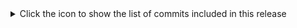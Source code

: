 <details>
<summary>Click the icon to show the list of commits included in this release</summary>
<pre>
a1ed5d1 Update release-notes-2.md
a1ed5d1 Update release-notes-2.md
5f09882 Create release-notes-2.md
a1ed5d1 Update release-notes-2.md
5f09882 Create release-notes-2.md
4c74f11 Update release-notes.md
a1ed5d1 Update release-notes-2.md
5f09882 Create release-notes-2.md
4c74f11 Update release-notes.md
47b8d18 Update release-notes.md
a1ed5d1 Update release-notes-2.md
5f09882 Create release-notes-2.md
4c74f11 Update release-notes.md
47b8d18 Update release-notes.md
c41e9cf Create release-notes.md
a1ed5d1 Update release-notes-2.md
5f09882 Create release-notes-2.md
4c74f11 Update release-notes.md
47b8d18 Update release-notes.md
c41e9cf Create release-notes.md
d73ae78 Update README.md
a1ed5d1 Update release-notes-2.md
5f09882 Create release-notes-2.md
4c74f11 Update release-notes.md
47b8d18 Update release-notes.md
c41e9cf Create release-notes.md
d73ae78 Update README.md
7fea423 Update README.md
a1ed5d1 Update release-notes-2.md
5f09882 Create release-notes-2.md
4c74f11 Update release-notes.md
47b8d18 Update release-notes.md
c41e9cf Create release-notes.md
d73ae78 Update README.md
7fea423 Update README.md
f66ac1e Update README.md
a1ed5d1 Update release-notes-2.md
5f09882 Create release-notes-2.md
4c74f11 Update release-notes.md
47b8d18 Update release-notes.md
c41e9cf Create release-notes.md
d73ae78 Update README.md
7fea423 Update README.md
f66ac1e Update README.md
4aec1f4 Update README.md
a1ed5d1 Update release-notes-2.md
5f09882 Create release-notes-2.md
4c74f11 Update release-notes.md
47b8d18 Update release-notes.md
c41e9cf Create release-notes.md
d73ae78 Update README.md
7fea423 Update README.md
f66ac1e Update README.md
4aec1f4 Update README.md
d646a6f Update README.md
a1ed5d1 Update release-notes-2.md
5f09882 Create release-notes-2.md
4c74f11 Update release-notes.md
47b8d18 Update release-notes.md
c41e9cf Create release-notes.md
d73ae78 Update README.md
7fea423 Update README.md
f66ac1e Update README.md
4aec1f4 Update README.md
d646a6f Update README.md
b9d4a80 more colours
a1ed5d1 Update release-notes-2.md
5f09882 Create release-notes-2.md
4c74f11 Update release-notes.md
47b8d18 Update release-notes.md
c41e9cf Create release-notes.md
d73ae78 Update README.md
7fea423 Update README.md
f66ac1e Update README.md
4aec1f4 Update README.md
d646a6f Update README.md
b9d4a80 more colours
0b5a57b colours
a1ed5d1 Update release-notes-2.md
5f09882 Create release-notes-2.md
4c74f11 Update release-notes.md
47b8d18 Update release-notes.md
c41e9cf Create release-notes.md
d73ae78 Update README.md
7fea423 Update README.md
f66ac1e Update README.md
4aec1f4 Update README.md
d646a6f Update README.md
b9d4a80 more colours
0b5a57b colours
9840f7f Update README.md
a1ed5d1 Update release-notes-2.md
5f09882 Create release-notes-2.md
4c74f11 Update release-notes.md
47b8d18 Update release-notes.md
c41e9cf Create release-notes.md
d73ae78 Update README.md
7fea423 Update README.md
f66ac1e Update README.md
4aec1f4 Update README.md
d646a6f Update README.md
b9d4a80 more colours
0b5a57b colours
9840f7f Update README.md
5d7431d Update README.md
a1ed5d1 Update release-notes-2.md
5f09882 Create release-notes-2.md
4c74f11 Update release-notes.md
47b8d18 Update release-notes.md
c41e9cf Create release-notes.md
d73ae78 Update README.md
7fea423 Update README.md
f66ac1e Update README.md
4aec1f4 Update README.md
d646a6f Update README.md
b9d4a80 more colours
0b5a57b colours
9840f7f Update README.md
5d7431d Update README.md
d4e7bd3 Update README.md
a1ed5d1 Update release-notes-2.md
5f09882 Create release-notes-2.md
4c74f11 Update release-notes.md
47b8d18 Update release-notes.md
c41e9cf Create release-notes.md
d73ae78 Update README.md
7fea423 Update README.md
f66ac1e Update README.md
4aec1f4 Update README.md
d646a6f Update README.md
b9d4a80 more colours
0b5a57b colours
9840f7f Update README.md
5d7431d Update README.md
d4e7bd3 Update README.md
325bc72 Update README.md
a1ed5d1 Update release-notes-2.md
5f09882 Create release-notes-2.md
4c74f11 Update release-notes.md
47b8d18 Update release-notes.md
c41e9cf Create release-notes.md
d73ae78 Update README.md
7fea423 Update README.md
f66ac1e Update README.md
4aec1f4 Update README.md
d646a6f Update README.md
b9d4a80 more colours
0b5a57b colours
9840f7f Update README.md
5d7431d Update README.md
d4e7bd3 Update README.md
325bc72 Update README.md
72ca2b4 Update README.md
a1ed5d1 Update release-notes-2.md
5f09882 Create release-notes-2.md
4c74f11 Update release-notes.md
47b8d18 Update release-notes.md
c41e9cf Create release-notes.md
d73ae78 Update README.md
7fea423 Update README.md
f66ac1e Update README.md
4aec1f4 Update README.md
d646a6f Update README.md
b9d4a80 more colours
0b5a57b colours
9840f7f Update README.md
5d7431d Update README.md
d4e7bd3 Update README.md
325bc72 Update README.md
72ca2b4 Update README.md
7d4e386 Update README.md
a1ed5d1 Update release-notes-2.md
5f09882 Create release-notes-2.md
4c74f11 Update release-notes.md
47b8d18 Update release-notes.md
c41e9cf Create release-notes.md
d73ae78 Update README.md
7fea423 Update README.md
f66ac1e Update README.md
4aec1f4 Update README.md
d646a6f Update README.md
b9d4a80 more colours
0b5a57b colours
9840f7f Update README.md
5d7431d Update README.md
d4e7bd3 Update README.md
325bc72 Update README.md
72ca2b4 Update README.md
7d4e386 Update README.md
46401f8 Update README.md
a1ed5d1 Update release-notes-2.md
5f09882 Create release-notes-2.md
4c74f11 Update release-notes.md
47b8d18 Update release-notes.md
c41e9cf Create release-notes.md
d73ae78 Update README.md
7fea423 Update README.md
f66ac1e Update README.md
4aec1f4 Update README.md
d646a6f Update README.md
b9d4a80 more colours
0b5a57b colours
9840f7f Update README.md
5d7431d Update README.md
d4e7bd3 Update README.md
325bc72 Update README.md
72ca2b4 Update README.md
7d4e386 Update README.md
46401f8 Update README.md
742c2f2 Update README.md
a1ed5d1 Update release-notes-2.md
5f09882 Create release-notes-2.md
4c74f11 Update release-notes.md
47b8d18 Update release-notes.md
c41e9cf Create release-notes.md
d73ae78 Update README.md
7fea423 Update README.md
f66ac1e Update README.md
4aec1f4 Update README.md
d646a6f Update README.md
b9d4a80 more colours
0b5a57b colours
9840f7f Update README.md
5d7431d Update README.md
d4e7bd3 Update README.md
325bc72 Update README.md
72ca2b4 Update README.md
7d4e386 Update README.md
46401f8 Update README.md
742c2f2 Update README.md
26dd9fb Update README.md
a1ed5d1 Update release-notes-2.md
5f09882 Create release-notes-2.md
4c74f11 Update release-notes.md
47b8d18 Update release-notes.md
c41e9cf Create release-notes.md
d73ae78 Update README.md
7fea423 Update README.md
f66ac1e Update README.md
4aec1f4 Update README.md
d646a6f Update README.md
b9d4a80 more colours
0b5a57b colours
9840f7f Update README.md
5d7431d Update README.md
d4e7bd3 Update README.md
325bc72 Update README.md
72ca2b4 Update README.md
7d4e386 Update README.md
46401f8 Update README.md
742c2f2 Update README.md
26dd9fb Update README.md
9202144 Update README.md
a1ed5d1 Update release-notes-2.md
5f09882 Create release-notes-2.md
4c74f11 Update release-notes.md
47b8d18 Update release-notes.md
c41e9cf Create release-notes.md
d73ae78 Update README.md
7fea423 Update README.md
f66ac1e Update README.md
4aec1f4 Update README.md
d646a6f Update README.md
b9d4a80 more colours
0b5a57b colours
9840f7f Update README.md
5d7431d Update README.md
d4e7bd3 Update README.md
325bc72 Update README.md
72ca2b4 Update README.md
7d4e386 Update README.md
46401f8 Update README.md
742c2f2 Update README.md
26dd9fb Update README.md
9202144 Update README.md
211389a Update README.md
a1ed5d1 Update release-notes-2.md
5f09882 Create release-notes-2.md
4c74f11 Update release-notes.md
47b8d18 Update release-notes.md
c41e9cf Create release-notes.md
d73ae78 Update README.md
7fea423 Update README.md
f66ac1e Update README.md
4aec1f4 Update README.md
d646a6f Update README.md
b9d4a80 more colours
0b5a57b colours
9840f7f Update README.md
5d7431d Update README.md
d4e7bd3 Update README.md
325bc72 Update README.md
72ca2b4 Update README.md
7d4e386 Update README.md
46401f8 Update README.md
742c2f2 Update README.md
26dd9fb Update README.md
9202144 Update README.md
211389a Update README.md
9887051 Update README.md
a1ed5d1 Update release-notes-2.md
5f09882 Create release-notes-2.md
4c74f11 Update release-notes.md
47b8d18 Update release-notes.md
c41e9cf Create release-notes.md
d73ae78 Update README.md
7fea423 Update README.md
f66ac1e Update README.md
4aec1f4 Update README.md
d646a6f Update README.md
b9d4a80 more colours
0b5a57b colours
9840f7f Update README.md
5d7431d Update README.md
d4e7bd3 Update README.md
325bc72 Update README.md
72ca2b4 Update README.md
7d4e386 Update README.md
46401f8 Update README.md
742c2f2 Update README.md
26dd9fb Update README.md
9202144 Update README.md
211389a Update README.md
9887051 Update README.md
c87257c Update README.md
a1ed5d1 Update release-notes-2.md
5f09882 Create release-notes-2.md
4c74f11 Update release-notes.md
47b8d18 Update release-notes.md
c41e9cf Create release-notes.md
d73ae78 Update README.md
7fea423 Update README.md
f66ac1e Update README.md
4aec1f4 Update README.md
d646a6f Update README.md
b9d4a80 more colours
0b5a57b colours
9840f7f Update README.md
5d7431d Update README.md
d4e7bd3 Update README.md
325bc72 Update README.md
72ca2b4 Update README.md
7d4e386 Update README.md
46401f8 Update README.md
742c2f2 Update README.md
26dd9fb Update README.md
9202144 Update README.md
211389a Update README.md
9887051 Update README.md
c87257c Update README.md
f45ab5b Update README.md
a1ed5d1 Update release-notes-2.md
5f09882 Create release-notes-2.md
4c74f11 Update release-notes.md
47b8d18 Update release-notes.md
c41e9cf Create release-notes.md
d73ae78 Update README.md
7fea423 Update README.md
f66ac1e Update README.md
4aec1f4 Update README.md
d646a6f Update README.md
b9d4a80 more colours
0b5a57b colours
9840f7f Update README.md
5d7431d Update README.md
d4e7bd3 Update README.md
325bc72 Update README.md
72ca2b4 Update README.md
7d4e386 Update README.md
46401f8 Update README.md
742c2f2 Update README.md
26dd9fb Update README.md
9202144 Update README.md
211389a Update README.md
9887051 Update README.md
c87257c Update README.md
f45ab5b Update README.md
84da060 Update README.md
a1ed5d1 Update release-notes-2.md
5f09882 Create release-notes-2.md
4c74f11 Update release-notes.md
47b8d18 Update release-notes.md
c41e9cf Create release-notes.md
d73ae78 Update README.md
7fea423 Update README.md
f66ac1e Update README.md
4aec1f4 Update README.md
d646a6f Update README.md
b9d4a80 more colours
0b5a57b colours
9840f7f Update README.md
5d7431d Update README.md
d4e7bd3 Update README.md
325bc72 Update README.md
72ca2b4 Update README.md
7d4e386 Update README.md
46401f8 Update README.md
742c2f2 Update README.md
26dd9fb Update README.md
9202144 Update README.md
211389a Update README.md
9887051 Update README.md
c87257c Update README.md
f45ab5b Update README.md
84da060 Update README.md
714e6e6 Update README.md
a1ed5d1 Update release-notes-2.md
5f09882 Create release-notes-2.md
4c74f11 Update release-notes.md
47b8d18 Update release-notes.md
c41e9cf Create release-notes.md
d73ae78 Update README.md
7fea423 Update README.md
f66ac1e Update README.md
4aec1f4 Update README.md
d646a6f Update README.md
b9d4a80 more colours
0b5a57b colours
9840f7f Update README.md
5d7431d Update README.md
d4e7bd3 Update README.md
325bc72 Update README.md
72ca2b4 Update README.md
7d4e386 Update README.md
46401f8 Update README.md
742c2f2 Update README.md
26dd9fb Update README.md
9202144 Update README.md
211389a Update README.md
9887051 Update README.md
c87257c Update README.md
f45ab5b Update README.md
84da060 Update README.md
714e6e6 Update README.md
a6831a7 Update README.md
a1ed5d1 Update release-notes-2.md
5f09882 Create release-notes-2.md
4c74f11 Update release-notes.md
47b8d18 Update release-notes.md
c41e9cf Create release-notes.md
d73ae78 Update README.md
7fea423 Update README.md
f66ac1e Update README.md
4aec1f4 Update README.md
d646a6f Update README.md
b9d4a80 more colours
0b5a57b colours
9840f7f Update README.md
5d7431d Update README.md
d4e7bd3 Update README.md
325bc72 Update README.md
72ca2b4 Update README.md
7d4e386 Update README.md
46401f8 Update README.md
742c2f2 Update README.md
26dd9fb Update README.md
9202144 Update README.md
211389a Update README.md
9887051 Update README.md
c87257c Update README.md
f45ab5b Update README.md
84da060 Update README.md
714e6e6 Update README.md
a6831a7 Update README.md
df3c430 Update README.md
a1ed5d1 Update release-notes-2.md
5f09882 Create release-notes-2.md
4c74f11 Update release-notes.md
47b8d18 Update release-notes.md
c41e9cf Create release-notes.md
d73ae78 Update README.md
7fea423 Update README.md
f66ac1e Update README.md
4aec1f4 Update README.md
d646a6f Update README.md
b9d4a80 more colours
0b5a57b colours
9840f7f Update README.md
5d7431d Update README.md
d4e7bd3 Update README.md
325bc72 Update README.md
72ca2b4 Update README.md
7d4e386 Update README.md
46401f8 Update README.md
742c2f2 Update README.md
26dd9fb Update README.md
9202144 Update README.md
211389a Update README.md
9887051 Update README.md
c87257c Update README.md
f45ab5b Update README.md
84da060 Update README.md
714e6e6 Update README.md
a6831a7 Update README.md
df3c430 Update README.md
60e6cc7 Update README.md
a1ed5d1 Update release-notes-2.md
5f09882 Create release-notes-2.md
4c74f11 Update release-notes.md
47b8d18 Update release-notes.md
c41e9cf Create release-notes.md
d73ae78 Update README.md
7fea423 Update README.md
f66ac1e Update README.md
4aec1f4 Update README.md
d646a6f Update README.md
b9d4a80 more colours
0b5a57b colours
9840f7f Update README.md
5d7431d Update README.md
d4e7bd3 Update README.md
325bc72 Update README.md
72ca2b4 Update README.md
7d4e386 Update README.md
46401f8 Update README.md
742c2f2 Update README.md
26dd9fb Update README.md
9202144 Update README.md
211389a Update README.md
9887051 Update README.md
c87257c Update README.md
f45ab5b Update README.md
84da060 Update README.md
714e6e6 Update README.md
a6831a7 Update README.md
df3c430 Update README.md
60e6cc7 Update README.md
9d144fb Update README.md
a1ed5d1 Update release-notes-2.md
5f09882 Create release-notes-2.md
4c74f11 Update release-notes.md
47b8d18 Update release-notes.md
c41e9cf Create release-notes.md
d73ae78 Update README.md
7fea423 Update README.md
f66ac1e Update README.md
4aec1f4 Update README.md
d646a6f Update README.md
b9d4a80 more colours
0b5a57b colours
9840f7f Update README.md
5d7431d Update README.md
d4e7bd3 Update README.md
325bc72 Update README.md
72ca2b4 Update README.md
7d4e386 Update README.md
46401f8 Update README.md
742c2f2 Update README.md
26dd9fb Update README.md
9202144 Update README.md
211389a Update README.md
9887051 Update README.md
c87257c Update README.md
f45ab5b Update README.md
84da060 Update README.md
714e6e6 Update README.md
a6831a7 Update README.md
df3c430 Update README.md
60e6cc7 Update README.md
9d144fb Update README.md
0fc7efa Update README.md
a1ed5d1 Update release-notes-2.md
5f09882 Create release-notes-2.md
4c74f11 Update release-notes.md
47b8d18 Update release-notes.md
c41e9cf Create release-notes.md
d73ae78 Update README.md
7fea423 Update README.md
f66ac1e Update README.md
4aec1f4 Update README.md
d646a6f Update README.md
b9d4a80 more colours
0b5a57b colours
9840f7f Update README.md
5d7431d Update README.md
d4e7bd3 Update README.md
325bc72 Update README.md
72ca2b4 Update README.md
7d4e386 Update README.md
46401f8 Update README.md
742c2f2 Update README.md
26dd9fb Update README.md
9202144 Update README.md
211389a Update README.md
9887051 Update README.md
c87257c Update README.md
f45ab5b Update README.md
84da060 Update README.md
714e6e6 Update README.md
a6831a7 Update README.md
df3c430 Update README.md
60e6cc7 Update README.md
9d144fb Update README.md
0fc7efa Update README.md
f407894 latest
a1ed5d1 Update release-notes-2.md
5f09882 Create release-notes-2.md
4c74f11 Update release-notes.md
47b8d18 Update release-notes.md
c41e9cf Create release-notes.md
d73ae78 Update README.md
7fea423 Update README.md
f66ac1e Update README.md
4aec1f4 Update README.md
d646a6f Update README.md
b9d4a80 more colours
0b5a57b colours
9840f7f Update README.md
5d7431d Update README.md
d4e7bd3 Update README.md
325bc72 Update README.md
72ca2b4 Update README.md
7d4e386 Update README.md
46401f8 Update README.md
742c2f2 Update README.md
26dd9fb Update README.md
9202144 Update README.md
211389a Update README.md
9887051 Update README.md
c87257c Update README.md
f45ab5b Update README.md
84da060 Update README.md
714e6e6 Update README.md
a6831a7 Update README.md
df3c430 Update README.md
60e6cc7 Update README.md
9d144fb Update README.md
0fc7efa Update README.md
f407894 latest
3b95386 Update issue templates
a1ed5d1 Update release-notes-2.md
5f09882 Create release-notes-2.md
4c74f11 Update release-notes.md
47b8d18 Update release-notes.md
c41e9cf Create release-notes.md
d73ae78 Update README.md
7fea423 Update README.md
f66ac1e Update README.md
4aec1f4 Update README.md
d646a6f Update README.md
b9d4a80 more colours
0b5a57b colours
9840f7f Update README.md
5d7431d Update README.md
d4e7bd3 Update README.md
325bc72 Update README.md
72ca2b4 Update README.md
7d4e386 Update README.md
46401f8 Update README.md
742c2f2 Update README.md
26dd9fb Update README.md
9202144 Update README.md
211389a Update README.md
9887051 Update README.md
c87257c Update README.md
f45ab5b Update README.md
84da060 Update README.md
714e6e6 Update README.md
a6831a7 Update README.md
df3c430 Update README.md
60e6cc7 Update README.md
9d144fb Update README.md
0fc7efa Update README.md
f407894 latest
3b95386 Update issue templates
80913b1 latest
a1ed5d1 Update release-notes-2.md
5f09882 Create release-notes-2.md
4c74f11 Update release-notes.md
47b8d18 Update release-notes.md
c41e9cf Create release-notes.md
d73ae78 Update README.md
7fea423 Update README.md
f66ac1e Update README.md
4aec1f4 Update README.md
d646a6f Update README.md
b9d4a80 more colours
0b5a57b colours
9840f7f Update README.md
5d7431d Update README.md
d4e7bd3 Update README.md
325bc72 Update README.md
72ca2b4 Update README.md
7d4e386 Update README.md
46401f8 Update README.md
742c2f2 Update README.md
26dd9fb Update README.md
9202144 Update README.md
211389a Update README.md
9887051 Update README.md
c87257c Update README.md
f45ab5b Update README.md
84da060 Update README.md
714e6e6 Update README.md
a6831a7 Update README.md
df3c430 Update README.md
60e6cc7 Update README.md
9d144fb Update README.md
0fc7efa Update README.md
f407894 latest
3b95386 Update issue templates
80913b1 latest
50140b9 latest
a1ed5d1 Update release-notes-2.md
5f09882 Create release-notes-2.md
4c74f11 Update release-notes.md
47b8d18 Update release-notes.md
c41e9cf Create release-notes.md
d73ae78 Update README.md
7fea423 Update README.md
f66ac1e Update README.md
4aec1f4 Update README.md
d646a6f Update README.md
b9d4a80 more colours
0b5a57b colours
9840f7f Update README.md
5d7431d Update README.md
d4e7bd3 Update README.md
325bc72 Update README.md
72ca2b4 Update README.md
7d4e386 Update README.md
46401f8 Update README.md
742c2f2 Update README.md
26dd9fb Update README.md
9202144 Update README.md
211389a Update README.md
9887051 Update README.md
c87257c Update README.md
f45ab5b Update README.md
84da060 Update README.md
714e6e6 Update README.md
a6831a7 Update README.md
df3c430 Update README.md
60e6cc7 Update README.md
9d144fb Update README.md
0fc7efa Update README.md
f407894 latest
3b95386 Update issue templates
80913b1 latest
50140b9 latest
ca3400d latest
a1ed5d1 Update release-notes-2.md
5f09882 Create release-notes-2.md
4c74f11 Update release-notes.md
47b8d18 Update release-notes.md
c41e9cf Create release-notes.md
d73ae78 Update README.md
7fea423 Update README.md
f66ac1e Update README.md
4aec1f4 Update README.md
d646a6f Update README.md
b9d4a80 more colours
0b5a57b colours
9840f7f Update README.md
5d7431d Update README.md
d4e7bd3 Update README.md
325bc72 Update README.md
72ca2b4 Update README.md
7d4e386 Update README.md
46401f8 Update README.md
742c2f2 Update README.md
26dd9fb Update README.md
9202144 Update README.md
211389a Update README.md
9887051 Update README.md
c87257c Update README.md
f45ab5b Update README.md
84da060 Update README.md
714e6e6 Update README.md
a6831a7 Update README.md
df3c430 Update README.md
60e6cc7 Update README.md
9d144fb Update README.md
0fc7efa Update README.md
f407894 latest
3b95386 Update issue templates
80913b1 latest
50140b9 latest
ca3400d latest
4756219 latest
a1ed5d1 Update release-notes-2.md
5f09882 Create release-notes-2.md
4c74f11 Update release-notes.md
47b8d18 Update release-notes.md
c41e9cf Create release-notes.md
d73ae78 Update README.md
7fea423 Update README.md
f66ac1e Update README.md
4aec1f4 Update README.md
d646a6f Update README.md
b9d4a80 more colours
0b5a57b colours
9840f7f Update README.md
5d7431d Update README.md
d4e7bd3 Update README.md
325bc72 Update README.md
72ca2b4 Update README.md
7d4e386 Update README.md
46401f8 Update README.md
742c2f2 Update README.md
26dd9fb Update README.md
9202144 Update README.md
211389a Update README.md
9887051 Update README.md
c87257c Update README.md
f45ab5b Update README.md
84da060 Update README.md
714e6e6 Update README.md
a6831a7 Update README.md
df3c430 Update README.md
60e6cc7 Update README.md
9d144fb Update README.md
0fc7efa Update README.md
f407894 latest
3b95386 Update issue templates
80913b1 latest
50140b9 latest
ca3400d latest
4756219 latest
3d81edc add action
a1ed5d1 Update release-notes-2.md
5f09882 Create release-notes-2.md
4c74f11 Update release-notes.md
47b8d18 Update release-notes.md
c41e9cf Create release-notes.md
d73ae78 Update README.md
7fea423 Update README.md
f66ac1e Update README.md
4aec1f4 Update README.md
d646a6f Update README.md
b9d4a80 more colours
0b5a57b colours
9840f7f Update README.md
5d7431d Update README.md
d4e7bd3 Update README.md
325bc72 Update README.md
72ca2b4 Update README.md
7d4e386 Update README.md
46401f8 Update README.md
742c2f2 Update README.md
26dd9fb Update README.md
9202144 Update README.md
211389a Update README.md
9887051 Update README.md
c87257c Update README.md
f45ab5b Update README.md
84da060 Update README.md
714e6e6 Update README.md
a6831a7 Update README.md
df3c430 Update README.md
60e6cc7 Update README.md
9d144fb Update README.md
0fc7efa Update README.md
f407894 latest
3b95386 Update issue templates
80913b1 latest
50140b9 latest
ca3400d latest
4756219 latest
3d81edc add action
9e32624 Update README.md
a1ed5d1 Update release-notes-2.md
5f09882 Create release-notes-2.md
4c74f11 Update release-notes.md
47b8d18 Update release-notes.md
c41e9cf Create release-notes.md
d73ae78 Update README.md
7fea423 Update README.md
f66ac1e Update README.md
4aec1f4 Update README.md
d646a6f Update README.md
b9d4a80 more colours
0b5a57b colours
9840f7f Update README.md
5d7431d Update README.md
d4e7bd3 Update README.md
325bc72 Update README.md
72ca2b4 Update README.md
7d4e386 Update README.md
46401f8 Update README.md
742c2f2 Update README.md
26dd9fb Update README.md
9202144 Update README.md
211389a Update README.md
9887051 Update README.md
c87257c Update README.md
f45ab5b Update README.md
84da060 Update README.md
714e6e6 Update README.md
a6831a7 Update README.md
df3c430 Update README.md
60e6cc7 Update README.md
9d144fb Update README.md
0fc7efa Update README.md
f407894 latest
3b95386 Update issue templates
80913b1 latest
50140b9 latest
ca3400d latest
4756219 latest
3d81edc add action
9e32624 Update README.md
4c24a8f Update README.md
a1ed5d1 Update release-notes-2.md
5f09882 Create release-notes-2.md
4c74f11 Update release-notes.md
47b8d18 Update release-notes.md
c41e9cf Create release-notes.md
d73ae78 Update README.md
7fea423 Update README.md
f66ac1e Update README.md
4aec1f4 Update README.md
d646a6f Update README.md
b9d4a80 more colours
0b5a57b colours
9840f7f Update README.md
5d7431d Update README.md
d4e7bd3 Update README.md
325bc72 Update README.md
72ca2b4 Update README.md
7d4e386 Update README.md
46401f8 Update README.md
742c2f2 Update README.md
26dd9fb Update README.md
9202144 Update README.md
211389a Update README.md
9887051 Update README.md
c87257c Update README.md
f45ab5b Update README.md
84da060 Update README.md
714e6e6 Update README.md
a6831a7 Update README.md
df3c430 Update README.md
60e6cc7 Update README.md
9d144fb Update README.md
0fc7efa Update README.md
f407894 latest
3b95386 Update issue templates
80913b1 latest
50140b9 latest
ca3400d latest
4756219 latest
3d81edc add action
9e32624 Update README.md
4c24a8f Update README.md
429fc4c Update README.md
a1ed5d1 Update release-notes-2.md
5f09882 Create release-notes-2.md
4c74f11 Update release-notes.md
47b8d18 Update release-notes.md
c41e9cf Create release-notes.md
d73ae78 Update README.md
7fea423 Update README.md
f66ac1e Update README.md
4aec1f4 Update README.md
d646a6f Update README.md
b9d4a80 more colours
0b5a57b colours
9840f7f Update README.md
5d7431d Update README.md
d4e7bd3 Update README.md
325bc72 Update README.md
72ca2b4 Update README.md
7d4e386 Update README.md
46401f8 Update README.md
742c2f2 Update README.md
26dd9fb Update README.md
9202144 Update README.md
211389a Update README.md
9887051 Update README.md
c87257c Update README.md
f45ab5b Update README.md
84da060 Update README.md
714e6e6 Update README.md
a6831a7 Update README.md
df3c430 Update README.md
60e6cc7 Update README.md
9d144fb Update README.md
0fc7efa Update README.md
f407894 latest
3b95386 Update issue templates
80913b1 latest
50140b9 latest
ca3400d latest
4756219 latest
3d81edc add action
9e32624 Update README.md
4c24a8f Update README.md
429fc4c Update README.md
66648b6 Update README.md
a1ed5d1 Update release-notes-2.md
5f09882 Create release-notes-2.md
4c74f11 Update release-notes.md
47b8d18 Update release-notes.md
c41e9cf Create release-notes.md
d73ae78 Update README.md
7fea423 Update README.md
f66ac1e Update README.md
4aec1f4 Update README.md
d646a6f Update README.md
b9d4a80 more colours
0b5a57b colours
9840f7f Update README.md
5d7431d Update README.md
d4e7bd3 Update README.md
325bc72 Update README.md
72ca2b4 Update README.md
7d4e386 Update README.md
46401f8 Update README.md
742c2f2 Update README.md
26dd9fb Update README.md
9202144 Update README.md
211389a Update README.md
9887051 Update README.md
c87257c Update README.md
f45ab5b Update README.md
84da060 Update README.md
714e6e6 Update README.md
a6831a7 Update README.md
df3c430 Update README.md
60e6cc7 Update README.md
9d144fb Update README.md
0fc7efa Update README.md
f407894 latest
3b95386 Update issue templates
80913b1 latest
50140b9 latest
ca3400d latest
4756219 latest
3d81edc add action
9e32624 Update README.md
4c24a8f Update README.md
429fc4c Update README.md
66648b6 Update README.md
264a2a9 Update README.md
a1ed5d1 Update release-notes-2.md
5f09882 Create release-notes-2.md
4c74f11 Update release-notes.md
47b8d18 Update release-notes.md
c41e9cf Create release-notes.md
d73ae78 Update README.md
7fea423 Update README.md
f66ac1e Update README.md
4aec1f4 Update README.md
d646a6f Update README.md
b9d4a80 more colours
0b5a57b colours
9840f7f Update README.md
5d7431d Update README.md
d4e7bd3 Update README.md
325bc72 Update README.md
72ca2b4 Update README.md
7d4e386 Update README.md
46401f8 Update README.md
742c2f2 Update README.md
26dd9fb Update README.md
9202144 Update README.md
211389a Update README.md
9887051 Update README.md
c87257c Update README.md
f45ab5b Update README.md
84da060 Update README.md
714e6e6 Update README.md
a6831a7 Update README.md
df3c430 Update README.md
60e6cc7 Update README.md
9d144fb Update README.md
0fc7efa Update README.md
f407894 latest
3b95386 Update issue templates
80913b1 latest
50140b9 latest
ca3400d latest
4756219 latest
3d81edc add action
9e32624 Update README.md
4c24a8f Update README.md
429fc4c Update README.md
66648b6 Update README.md
264a2a9 Update README.md
9c4afc9 Update bug_report.md
a1ed5d1 Update release-notes-2.md
5f09882 Create release-notes-2.md
4c74f11 Update release-notes.md
47b8d18 Update release-notes.md
c41e9cf Create release-notes.md
d73ae78 Update README.md
7fea423 Update README.md
f66ac1e Update README.md
4aec1f4 Update README.md
d646a6f Update README.md
b9d4a80 more colours
0b5a57b colours
9840f7f Update README.md
5d7431d Update README.md
d4e7bd3 Update README.md
325bc72 Update README.md
72ca2b4 Update README.md
7d4e386 Update README.md
46401f8 Update README.md
742c2f2 Update README.md
26dd9fb Update README.md
9202144 Update README.md
211389a Update README.md
9887051 Update README.md
c87257c Update README.md
f45ab5b Update README.md
84da060 Update README.md
714e6e6 Update README.md
a6831a7 Update README.md
df3c430 Update README.md
60e6cc7 Update README.md
9d144fb Update README.md
0fc7efa Update README.md
f407894 latest
3b95386 Update issue templates
80913b1 latest
50140b9 latest
ca3400d latest
4756219 latest
3d81edc add action
9e32624 Update README.md
4c24a8f Update README.md
429fc4c Update README.md
66648b6 Update README.md
264a2a9 Update README.md
9c4afc9 Update bug_report.md
14a73b4 Update bug_report.md
a1ed5d1 Update release-notes-2.md
5f09882 Create release-notes-2.md
4c74f11 Update release-notes.md
47b8d18 Update release-notes.md
c41e9cf Create release-notes.md
d73ae78 Update README.md
7fea423 Update README.md
f66ac1e Update README.md
4aec1f4 Update README.md
d646a6f Update README.md
b9d4a80 more colours
0b5a57b colours
9840f7f Update README.md
5d7431d Update README.md
d4e7bd3 Update README.md
325bc72 Update README.md
72ca2b4 Update README.md
7d4e386 Update README.md
46401f8 Update README.md
742c2f2 Update README.md
26dd9fb Update README.md
9202144 Update README.md
211389a Update README.md
9887051 Update README.md
c87257c Update README.md
f45ab5b Update README.md
84da060 Update README.md
714e6e6 Update README.md
a6831a7 Update README.md
df3c430 Update README.md
60e6cc7 Update README.md
9d144fb Update README.md
0fc7efa Update README.md
f407894 latest
3b95386 Update issue templates
80913b1 latest
50140b9 latest
ca3400d latest
4756219 latest
3d81edc add action
9e32624 Update README.md
4c24a8f Update README.md
429fc4c Update README.md
66648b6 Update README.md
264a2a9 Update README.md
9c4afc9 Update bug_report.md
14a73b4 Update bug_report.md
f8933f2 Update issue templates
a1ed5d1 Update release-notes-2.md
5f09882 Create release-notes-2.md
4c74f11 Update release-notes.md
47b8d18 Update release-notes.md
c41e9cf Create release-notes.md
d73ae78 Update README.md
7fea423 Update README.md
f66ac1e Update README.md
4aec1f4 Update README.md
d646a6f Update README.md
b9d4a80 more colours
0b5a57b colours
9840f7f Update README.md
5d7431d Update README.md
d4e7bd3 Update README.md
325bc72 Update README.md
72ca2b4 Update README.md
7d4e386 Update README.md
46401f8 Update README.md
742c2f2 Update README.md
26dd9fb Update README.md
9202144 Update README.md
211389a Update README.md
9887051 Update README.md
c87257c Update README.md
f45ab5b Update README.md
84da060 Update README.md
714e6e6 Update README.md
a6831a7 Update README.md
df3c430 Update README.md
60e6cc7 Update README.md
9d144fb Update README.md
0fc7efa Update README.md
f407894 latest
3b95386 Update issue templates
80913b1 latest
50140b9 latest
ca3400d latest
4756219 latest
3d81edc add action
9e32624 Update README.md
4c24a8f Update README.md
429fc4c Update README.md
66648b6 Update README.md
264a2a9 Update README.md
9c4afc9 Update bug_report.md
14a73b4 Update bug_report.md
f8933f2 Update issue templates
0f22cb2 Update README.md
a1ed5d1 Update release-notes-2.md
5f09882 Create release-notes-2.md
4c74f11 Update release-notes.md
47b8d18 Update release-notes.md
c41e9cf Create release-notes.md
d73ae78 Update README.md
7fea423 Update README.md
f66ac1e Update README.md
4aec1f4 Update README.md
d646a6f Update README.md
b9d4a80 more colours
0b5a57b colours
9840f7f Update README.md
5d7431d Update README.md
d4e7bd3 Update README.md
325bc72 Update README.md
72ca2b4 Update README.md
7d4e386 Update README.md
46401f8 Update README.md
742c2f2 Update README.md
26dd9fb Update README.md
9202144 Update README.md
211389a Update README.md
9887051 Update README.md
c87257c Update README.md
f45ab5b Update README.md
84da060 Update README.md
714e6e6 Update README.md
a6831a7 Update README.md
df3c430 Update README.md
60e6cc7 Update README.md
9d144fb Update README.md
0fc7efa Update README.md
f407894 latest
3b95386 Update issue templates
80913b1 latest
50140b9 latest
ca3400d latest
4756219 latest
3d81edc add action
9e32624 Update README.md
4c24a8f Update README.md
429fc4c Update README.md
66648b6 Update README.md
264a2a9 Update README.md
9c4afc9 Update bug_report.md
14a73b4 Update bug_report.md
f8933f2 Update issue templates
0f22cb2 Update README.md
e3d8477 Update README.md
a1ed5d1 Update release-notes-2.md
5f09882 Create release-notes-2.md
4c74f11 Update release-notes.md
47b8d18 Update release-notes.md
c41e9cf Create release-notes.md
d73ae78 Update README.md
7fea423 Update README.md
f66ac1e Update README.md
4aec1f4 Update README.md
d646a6f Update README.md
b9d4a80 more colours
0b5a57b colours
9840f7f Update README.md
5d7431d Update README.md
d4e7bd3 Update README.md
325bc72 Update README.md
72ca2b4 Update README.md
7d4e386 Update README.md
46401f8 Update README.md
742c2f2 Update README.md
26dd9fb Update README.md
9202144 Update README.md
211389a Update README.md
9887051 Update README.md
c87257c Update README.md
f45ab5b Update README.md
84da060 Update README.md
714e6e6 Update README.md
a6831a7 Update README.md
df3c430 Update README.md
60e6cc7 Update README.md
9d144fb Update README.md
0fc7efa Update README.md
f407894 latest
3b95386 Update issue templates
80913b1 latest
50140b9 latest
ca3400d latest
4756219 latest
3d81edc add action
9e32624 Update README.md
4c24a8f Update README.md
429fc4c Update README.md
66648b6 Update README.md
264a2a9 Update README.md
9c4afc9 Update bug_report.md
14a73b4 Update bug_report.md
f8933f2 Update issue templates
0f22cb2 Update README.md
e3d8477 Update README.md
cf94279 Update README.md
a1ed5d1 Update release-notes-2.md
5f09882 Create release-notes-2.md
4c74f11 Update release-notes.md
47b8d18 Update release-notes.md
c41e9cf Create release-notes.md
d73ae78 Update README.md
7fea423 Update README.md
f66ac1e Update README.md
4aec1f4 Update README.md
d646a6f Update README.md
b9d4a80 more colours
0b5a57b colours
9840f7f Update README.md
5d7431d Update README.md
d4e7bd3 Update README.md
325bc72 Update README.md
72ca2b4 Update README.md
7d4e386 Update README.md
46401f8 Update README.md
742c2f2 Update README.md
26dd9fb Update README.md
9202144 Update README.md
211389a Update README.md
9887051 Update README.md
c87257c Update README.md
f45ab5b Update README.md
84da060 Update README.md
714e6e6 Update README.md
a6831a7 Update README.md
df3c430 Update README.md
60e6cc7 Update README.md
9d144fb Update README.md
0fc7efa Update README.md
f407894 latest
3b95386 Update issue templates
80913b1 latest
50140b9 latest
ca3400d latest
4756219 latest
3d81edc add action
9e32624 Update README.md
4c24a8f Update README.md
429fc4c Update README.md
66648b6 Update README.md
264a2a9 Update README.md
9c4afc9 Update bug_report.md
14a73b4 Update bug_report.md
f8933f2 Update issue templates
0f22cb2 Update README.md
e3d8477 Update README.md
cf94279 Update README.md
22ccbf1 Update README.md
a1ed5d1 Update release-notes-2.md
5f09882 Create release-notes-2.md
4c74f11 Update release-notes.md
47b8d18 Update release-notes.md
c41e9cf Create release-notes.md
d73ae78 Update README.md
7fea423 Update README.md
f66ac1e Update README.md
4aec1f4 Update README.md
d646a6f Update README.md
b9d4a80 more colours
0b5a57b colours
9840f7f Update README.md
5d7431d Update README.md
d4e7bd3 Update README.md
325bc72 Update README.md
72ca2b4 Update README.md
7d4e386 Update README.md
46401f8 Update README.md
742c2f2 Update README.md
26dd9fb Update README.md
9202144 Update README.md
211389a Update README.md
9887051 Update README.md
c87257c Update README.md
f45ab5b Update README.md
84da060 Update README.md
714e6e6 Update README.md
a6831a7 Update README.md
df3c430 Update README.md
60e6cc7 Update README.md
9d144fb Update README.md
0fc7efa Update README.md
f407894 latest
3b95386 Update issue templates
80913b1 latest
50140b9 latest
ca3400d latest
4756219 latest
3d81edc add action
9e32624 Update README.md
4c24a8f Update README.md
429fc4c Update README.md
66648b6 Update README.md
264a2a9 Update README.md
9c4afc9 Update bug_report.md
14a73b4 Update bug_report.md
f8933f2 Update issue templates
0f22cb2 Update README.md
e3d8477 Update README.md
cf94279 Update README.md
22ccbf1 Update README.md
2435ccd Update README.md
a1ed5d1 Update release-notes-2.md
5f09882 Create release-notes-2.md
4c74f11 Update release-notes.md
47b8d18 Update release-notes.md
c41e9cf Create release-notes.md
d73ae78 Update README.md
7fea423 Update README.md
f66ac1e Update README.md
4aec1f4 Update README.md
d646a6f Update README.md
b9d4a80 more colours
0b5a57b colours
9840f7f Update README.md
5d7431d Update README.md
d4e7bd3 Update README.md
325bc72 Update README.md
72ca2b4 Update README.md
7d4e386 Update README.md
46401f8 Update README.md
742c2f2 Update README.md
26dd9fb Update README.md
9202144 Update README.md
211389a Update README.md
9887051 Update README.md
c87257c Update README.md
f45ab5b Update README.md
84da060 Update README.md
714e6e6 Update README.md
a6831a7 Update README.md
df3c430 Update README.md
60e6cc7 Update README.md
9d144fb Update README.md
0fc7efa Update README.md
f407894 latest
3b95386 Update issue templates
80913b1 latest
50140b9 latest
ca3400d latest
4756219 latest
3d81edc add action
9e32624 Update README.md
4c24a8f Update README.md
429fc4c Update README.md
66648b6 Update README.md
264a2a9 Update README.md
9c4afc9 Update bug_report.md
14a73b4 Update bug_report.md
f8933f2 Update issue templates
0f22cb2 Update README.md
e3d8477 Update README.md
cf94279 Update README.md
22ccbf1 Update README.md
2435ccd Update README.md
864fe7a Update README.md
a1ed5d1 Update release-notes-2.md
5f09882 Create release-notes-2.md
4c74f11 Update release-notes.md
47b8d18 Update release-notes.md
c41e9cf Create release-notes.md
d73ae78 Update README.md
7fea423 Update README.md
f66ac1e Update README.md
4aec1f4 Update README.md
d646a6f Update README.md
b9d4a80 more colours
0b5a57b colours
9840f7f Update README.md
5d7431d Update README.md
d4e7bd3 Update README.md
325bc72 Update README.md
72ca2b4 Update README.md
7d4e386 Update README.md
46401f8 Update README.md
742c2f2 Update README.md
26dd9fb Update README.md
9202144 Update README.md
211389a Update README.md
9887051 Update README.md
c87257c Update README.md
f45ab5b Update README.md
84da060 Update README.md
714e6e6 Update README.md
a6831a7 Update README.md
df3c430 Update README.md
60e6cc7 Update README.md
9d144fb Update README.md
0fc7efa Update README.md
f407894 latest
3b95386 Update issue templates
80913b1 latest
50140b9 latest
ca3400d latest
4756219 latest
3d81edc add action
9e32624 Update README.md
4c24a8f Update README.md
429fc4c Update README.md
66648b6 Update README.md
264a2a9 Update README.md
9c4afc9 Update bug_report.md
14a73b4 Update bug_report.md
f8933f2 Update issue templates
0f22cb2 Update README.md
e3d8477 Update README.md
cf94279 Update README.md
22ccbf1 Update README.md
2435ccd Update README.md
864fe7a Update README.md
c3db541 Update README.md
a1ed5d1 Update release-notes-2.md
5f09882 Create release-notes-2.md
4c74f11 Update release-notes.md
47b8d18 Update release-notes.md
c41e9cf Create release-notes.md
d73ae78 Update README.md
7fea423 Update README.md
f66ac1e Update README.md
4aec1f4 Update README.md
d646a6f Update README.md
b9d4a80 more colours
0b5a57b colours
9840f7f Update README.md
5d7431d Update README.md
d4e7bd3 Update README.md
325bc72 Update README.md
72ca2b4 Update README.md
7d4e386 Update README.md
46401f8 Update README.md
742c2f2 Update README.md
26dd9fb Update README.md
9202144 Update README.md
211389a Update README.md
9887051 Update README.md
c87257c Update README.md
f45ab5b Update README.md
84da060 Update README.md
714e6e6 Update README.md
a6831a7 Update README.md
df3c430 Update README.md
60e6cc7 Update README.md
9d144fb Update README.md
0fc7efa Update README.md
f407894 latest
3b95386 Update issue templates
80913b1 latest
50140b9 latest
ca3400d latest
4756219 latest
3d81edc add action
9e32624 Update README.md
4c24a8f Update README.md
429fc4c Update README.md
66648b6 Update README.md
264a2a9 Update README.md
9c4afc9 Update bug_report.md
14a73b4 Update bug_report.md
f8933f2 Update issue templates
0f22cb2 Update README.md
e3d8477 Update README.md
cf94279 Update README.md
22ccbf1 Update README.md
2435ccd Update README.md
864fe7a Update README.md
c3db541 Update README.md
808e885 Update README.md
a1ed5d1 Update release-notes-2.md
5f09882 Create release-notes-2.md
4c74f11 Update release-notes.md
47b8d18 Update release-notes.md
c41e9cf Create release-notes.md
d73ae78 Update README.md
7fea423 Update README.md
f66ac1e Update README.md
4aec1f4 Update README.md
d646a6f Update README.md
b9d4a80 more colours
0b5a57b colours
9840f7f Update README.md
5d7431d Update README.md
d4e7bd3 Update README.md
325bc72 Update README.md
72ca2b4 Update README.md
7d4e386 Update README.md
46401f8 Update README.md
742c2f2 Update README.md
26dd9fb Update README.md
9202144 Update README.md
211389a Update README.md
9887051 Update README.md
c87257c Update README.md
f45ab5b Update README.md
84da060 Update README.md
714e6e6 Update README.md
a6831a7 Update README.md
df3c430 Update README.md
60e6cc7 Update README.md
9d144fb Update README.md
0fc7efa Update README.md
f407894 latest
3b95386 Update issue templates
80913b1 latest
50140b9 latest
ca3400d latest
4756219 latest
3d81edc add action
9e32624 Update README.md
4c24a8f Update README.md
429fc4c Update README.md
66648b6 Update README.md
264a2a9 Update README.md
9c4afc9 Update bug_report.md
14a73b4 Update bug_report.md
f8933f2 Update issue templates
0f22cb2 Update README.md
e3d8477 Update README.md
cf94279 Update README.md
22ccbf1 Update README.md
2435ccd Update README.md
864fe7a Update README.md
c3db541 Update README.md
808e885 Update README.md
39a48d5 Update README.md
a1ed5d1 Update release-notes-2.md
5f09882 Create release-notes-2.md
4c74f11 Update release-notes.md
47b8d18 Update release-notes.md
c41e9cf Create release-notes.md
d73ae78 Update README.md
7fea423 Update README.md
f66ac1e Update README.md
4aec1f4 Update README.md
d646a6f Update README.md
b9d4a80 more colours
0b5a57b colours
9840f7f Update README.md
5d7431d Update README.md
d4e7bd3 Update README.md
325bc72 Update README.md
72ca2b4 Update README.md
7d4e386 Update README.md
46401f8 Update README.md
742c2f2 Update README.md
26dd9fb Update README.md
9202144 Update README.md
211389a Update README.md
9887051 Update README.md
c87257c Update README.md
f45ab5b Update README.md
84da060 Update README.md
714e6e6 Update README.md
a6831a7 Update README.md
df3c430 Update README.md
60e6cc7 Update README.md
9d144fb Update README.md
0fc7efa Update README.md
f407894 latest
3b95386 Update issue templates
80913b1 latest
50140b9 latest
ca3400d latest
4756219 latest
3d81edc add action
9e32624 Update README.md
4c24a8f Update README.md
429fc4c Update README.md
66648b6 Update README.md
264a2a9 Update README.md
9c4afc9 Update bug_report.md
14a73b4 Update bug_report.md
f8933f2 Update issue templates
0f22cb2 Update README.md
e3d8477 Update README.md
cf94279 Update README.md
22ccbf1 Update README.md
2435ccd Update README.md
864fe7a Update README.md
c3db541 Update README.md
808e885 Update README.md
39a48d5 Update README.md
033e479 Update README.md
a1ed5d1 Update release-notes-2.md
5f09882 Create release-notes-2.md
4c74f11 Update release-notes.md
47b8d18 Update release-notes.md
c41e9cf Create release-notes.md
d73ae78 Update README.md
7fea423 Update README.md
f66ac1e Update README.md
4aec1f4 Update README.md
d646a6f Update README.md
b9d4a80 more colours
0b5a57b colours
9840f7f Update README.md
5d7431d Update README.md
d4e7bd3 Update README.md
325bc72 Update README.md
72ca2b4 Update README.md
7d4e386 Update README.md
46401f8 Update README.md
742c2f2 Update README.md
26dd9fb Update README.md
9202144 Update README.md
211389a Update README.md
9887051 Update README.md
c87257c Update README.md
f45ab5b Update README.md
84da060 Update README.md
714e6e6 Update README.md
a6831a7 Update README.md
df3c430 Update README.md
60e6cc7 Update README.md
9d144fb Update README.md
0fc7efa Update README.md
f407894 latest
3b95386 Update issue templates
80913b1 latest
50140b9 latest
ca3400d latest
4756219 latest
3d81edc add action
9e32624 Update README.md
4c24a8f Update README.md
429fc4c Update README.md
66648b6 Update README.md
264a2a9 Update README.md
9c4afc9 Update bug_report.md
14a73b4 Update bug_report.md
f8933f2 Update issue templates
0f22cb2 Update README.md
e3d8477 Update README.md
cf94279 Update README.md
22ccbf1 Update README.md
2435ccd Update README.md
864fe7a Update README.md
c3db541 Update README.md
808e885 Update README.md
39a48d5 Update README.md
033e479 Update README.md
55b528b Update README.md
a1ed5d1 Update release-notes-2.md
5f09882 Create release-notes-2.md
4c74f11 Update release-notes.md
47b8d18 Update release-notes.md
c41e9cf Create release-notes.md
d73ae78 Update README.md
7fea423 Update README.md
f66ac1e Update README.md
4aec1f4 Update README.md
d646a6f Update README.md
b9d4a80 more colours
0b5a57b colours
9840f7f Update README.md
5d7431d Update README.md
d4e7bd3 Update README.md
325bc72 Update README.md
72ca2b4 Update README.md
7d4e386 Update README.md
46401f8 Update README.md
742c2f2 Update README.md
26dd9fb Update README.md
9202144 Update README.md
211389a Update README.md
9887051 Update README.md
c87257c Update README.md
f45ab5b Update README.md
84da060 Update README.md
714e6e6 Update README.md
a6831a7 Update README.md
df3c430 Update README.md
60e6cc7 Update README.md
9d144fb Update README.md
0fc7efa Update README.md
f407894 latest
3b95386 Update issue templates
80913b1 latest
50140b9 latest
ca3400d latest
4756219 latest
3d81edc add action
9e32624 Update README.md
4c24a8f Update README.md
429fc4c Update README.md
66648b6 Update README.md
264a2a9 Update README.md
9c4afc9 Update bug_report.md
14a73b4 Update bug_report.md
f8933f2 Update issue templates
0f22cb2 Update README.md
e3d8477 Update README.md
cf94279 Update README.md
22ccbf1 Update README.md
2435ccd Update README.md
864fe7a Update README.md
c3db541 Update README.md
808e885 Update README.md
39a48d5 Update README.md
033e479 Update README.md
55b528b Update README.md
28b4b41 Update README.md
a1ed5d1 Update release-notes-2.md
5f09882 Create release-notes-2.md
4c74f11 Update release-notes.md
47b8d18 Update release-notes.md
c41e9cf Create release-notes.md
d73ae78 Update README.md
7fea423 Update README.md
f66ac1e Update README.md
4aec1f4 Update README.md
d646a6f Update README.md
b9d4a80 more colours
0b5a57b colours
9840f7f Update README.md
5d7431d Update README.md
d4e7bd3 Update README.md
325bc72 Update README.md
72ca2b4 Update README.md
7d4e386 Update README.md
46401f8 Update README.md
742c2f2 Update README.md
26dd9fb Update README.md
9202144 Update README.md
211389a Update README.md
9887051 Update README.md
c87257c Update README.md
f45ab5b Update README.md
84da060 Update README.md
714e6e6 Update README.md
a6831a7 Update README.md
df3c430 Update README.md
60e6cc7 Update README.md
9d144fb Update README.md
0fc7efa Update README.md
f407894 latest
3b95386 Update issue templates
80913b1 latest
50140b9 latest
ca3400d latest
4756219 latest
3d81edc add action
9e32624 Update README.md
4c24a8f Update README.md
429fc4c Update README.md
66648b6 Update README.md
264a2a9 Update README.md
9c4afc9 Update bug_report.md
14a73b4 Update bug_report.md
f8933f2 Update issue templates
0f22cb2 Update README.md
e3d8477 Update README.md
cf94279 Update README.md
22ccbf1 Update README.md
2435ccd Update README.md
864fe7a Update README.md
c3db541 Update README.md
808e885 Update README.md
39a48d5 Update README.md
033e479 Update README.md
55b528b Update README.md
28b4b41 Update README.md
6fa04ba Update README.md
a1ed5d1 Update release-notes-2.md
5f09882 Create release-notes-2.md
4c74f11 Update release-notes.md
47b8d18 Update release-notes.md
c41e9cf Create release-notes.md
d73ae78 Update README.md
7fea423 Update README.md
f66ac1e Update README.md
4aec1f4 Update README.md
d646a6f Update README.md
b9d4a80 more colours
0b5a57b colours
9840f7f Update README.md
5d7431d Update README.md
d4e7bd3 Update README.md
325bc72 Update README.md
72ca2b4 Update README.md
7d4e386 Update README.md
46401f8 Update README.md
742c2f2 Update README.md
26dd9fb Update README.md
9202144 Update README.md
211389a Update README.md
9887051 Update README.md
c87257c Update README.md
f45ab5b Update README.md
84da060 Update README.md
714e6e6 Update README.md
a6831a7 Update README.md
df3c430 Update README.md
60e6cc7 Update README.md
9d144fb Update README.md
0fc7efa Update README.md
f407894 latest
3b95386 Update issue templates
80913b1 latest
50140b9 latest
ca3400d latest
4756219 latest
3d81edc add action
9e32624 Update README.md
4c24a8f Update README.md
429fc4c Update README.md
66648b6 Update README.md
264a2a9 Update README.md
9c4afc9 Update bug_report.md
14a73b4 Update bug_report.md
f8933f2 Update issue templates
0f22cb2 Update README.md
e3d8477 Update README.md
cf94279 Update README.md
22ccbf1 Update README.md
2435ccd Update README.md
864fe7a Update README.md
c3db541 Update README.md
808e885 Update README.md
39a48d5 Update README.md
033e479 Update README.md
55b528b Update README.md
28b4b41 Update README.md
6fa04ba Update README.md
959c617 Update README.md
a1ed5d1 Update release-notes-2.md
5f09882 Create release-notes-2.md
4c74f11 Update release-notes.md
47b8d18 Update release-notes.md
c41e9cf Create release-notes.md
d73ae78 Update README.md
7fea423 Update README.md
f66ac1e Update README.md
4aec1f4 Update README.md
d646a6f Update README.md
b9d4a80 more colours
0b5a57b colours
9840f7f Update README.md
5d7431d Update README.md
d4e7bd3 Update README.md
325bc72 Update README.md
72ca2b4 Update README.md
7d4e386 Update README.md
46401f8 Update README.md
742c2f2 Update README.md
26dd9fb Update README.md
9202144 Update README.md
211389a Update README.md
9887051 Update README.md
c87257c Update README.md
f45ab5b Update README.md
84da060 Update README.md
714e6e6 Update README.md
a6831a7 Update README.md
df3c430 Update README.md
60e6cc7 Update README.md
9d144fb Update README.md
0fc7efa Update README.md
f407894 latest
3b95386 Update issue templates
80913b1 latest
50140b9 latest
ca3400d latest
4756219 latest
3d81edc add action
9e32624 Update README.md
4c24a8f Update README.md
429fc4c Update README.md
66648b6 Update README.md
264a2a9 Update README.md
9c4afc9 Update bug_report.md
14a73b4 Update bug_report.md
f8933f2 Update issue templates
0f22cb2 Update README.md
e3d8477 Update README.md
cf94279 Update README.md
22ccbf1 Update README.md
2435ccd Update README.md
864fe7a Update README.md
c3db541 Update README.md
808e885 Update README.md
39a48d5 Update README.md
033e479 Update README.md
55b528b Update README.md
28b4b41 Update README.md
6fa04ba Update README.md
959c617 Update README.md
2524148 Update README.md
a1ed5d1 Update release-notes-2.md
5f09882 Create release-notes-2.md
4c74f11 Update release-notes.md
47b8d18 Update release-notes.md
c41e9cf Create release-notes.md
d73ae78 Update README.md
7fea423 Update README.md
f66ac1e Update README.md
4aec1f4 Update README.md
d646a6f Update README.md
b9d4a80 more colours
0b5a57b colours
9840f7f Update README.md
5d7431d Update README.md
d4e7bd3 Update README.md
325bc72 Update README.md
72ca2b4 Update README.md
7d4e386 Update README.md
46401f8 Update README.md
742c2f2 Update README.md
26dd9fb Update README.md
9202144 Update README.md
211389a Update README.md
9887051 Update README.md
c87257c Update README.md
f45ab5b Update README.md
84da060 Update README.md
714e6e6 Update README.md
a6831a7 Update README.md
df3c430 Update README.md
60e6cc7 Update README.md
9d144fb Update README.md
0fc7efa Update README.md
f407894 latest
3b95386 Update issue templates
80913b1 latest
50140b9 latest
ca3400d latest
4756219 latest
3d81edc add action
9e32624 Update README.md
4c24a8f Update README.md
429fc4c Update README.md
66648b6 Update README.md
264a2a9 Update README.md
9c4afc9 Update bug_report.md
14a73b4 Update bug_report.md
f8933f2 Update issue templates
0f22cb2 Update README.md
e3d8477 Update README.md
cf94279 Update README.md
22ccbf1 Update README.md
2435ccd Update README.md
864fe7a Update README.md
c3db541 Update README.md
808e885 Update README.md
39a48d5 Update README.md
033e479 Update README.md
55b528b Update README.md
28b4b41 Update README.md
6fa04ba Update README.md
959c617 Update README.md
2524148 Update README.md
e4c6da1 Update README.md
a1ed5d1 Update release-notes-2.md
5f09882 Create release-notes-2.md
4c74f11 Update release-notes.md
47b8d18 Update release-notes.md
c41e9cf Create release-notes.md
d73ae78 Update README.md
7fea423 Update README.md
f66ac1e Update README.md
4aec1f4 Update README.md
d646a6f Update README.md
b9d4a80 more colours
0b5a57b colours
9840f7f Update README.md
5d7431d Update README.md
d4e7bd3 Update README.md
325bc72 Update README.md
72ca2b4 Update README.md
7d4e386 Update README.md
46401f8 Update README.md
742c2f2 Update README.md
26dd9fb Update README.md
9202144 Update README.md
211389a Update README.md
9887051 Update README.md
c87257c Update README.md
f45ab5b Update README.md
84da060 Update README.md
714e6e6 Update README.md
a6831a7 Update README.md
df3c430 Update README.md
60e6cc7 Update README.md
9d144fb Update README.md
0fc7efa Update README.md
f407894 latest
3b95386 Update issue templates
80913b1 latest
50140b9 latest
ca3400d latest
4756219 latest
3d81edc add action
9e32624 Update README.md
4c24a8f Update README.md
429fc4c Update README.md
66648b6 Update README.md
264a2a9 Update README.md
9c4afc9 Update bug_report.md
14a73b4 Update bug_report.md
f8933f2 Update issue templates
0f22cb2 Update README.md
e3d8477 Update README.md
cf94279 Update README.md
22ccbf1 Update README.md
2435ccd Update README.md
864fe7a Update README.md
c3db541 Update README.md
808e885 Update README.md
39a48d5 Update README.md
033e479 Update README.md
55b528b Update README.md
28b4b41 Update README.md
6fa04ba Update README.md
959c617 Update README.md
2524148 Update README.md
e4c6da1 Update README.md
e82599e Update README.md
a1ed5d1 Update release-notes-2.md
5f09882 Create release-notes-2.md
4c74f11 Update release-notes.md
47b8d18 Update release-notes.md
c41e9cf Create release-notes.md
d73ae78 Update README.md
7fea423 Update README.md
f66ac1e Update README.md
4aec1f4 Update README.md
d646a6f Update README.md
b9d4a80 more colours
0b5a57b colours
9840f7f Update README.md
5d7431d Update README.md
d4e7bd3 Update README.md
325bc72 Update README.md
72ca2b4 Update README.md
7d4e386 Update README.md
46401f8 Update README.md
742c2f2 Update README.md
26dd9fb Update README.md
9202144 Update README.md
211389a Update README.md
9887051 Update README.md
c87257c Update README.md
f45ab5b Update README.md
84da060 Update README.md
714e6e6 Update README.md
a6831a7 Update README.md
df3c430 Update README.md
60e6cc7 Update README.md
9d144fb Update README.md
0fc7efa Update README.md
f407894 latest
3b95386 Update issue templates
80913b1 latest
50140b9 latest
ca3400d latest
4756219 latest
3d81edc add action
9e32624 Update README.md
4c24a8f Update README.md
429fc4c Update README.md
66648b6 Update README.md
264a2a9 Update README.md
9c4afc9 Update bug_report.md
14a73b4 Update bug_report.md
f8933f2 Update issue templates
0f22cb2 Update README.md
e3d8477 Update README.md
cf94279 Update README.md
22ccbf1 Update README.md
2435ccd Update README.md
864fe7a Update README.md
c3db541 Update README.md
808e885 Update README.md
39a48d5 Update README.md
033e479 Update README.md
55b528b Update README.md
28b4b41 Update README.md
6fa04ba Update README.md
959c617 Update README.md
2524148 Update README.md
e4c6da1 Update README.md
e82599e Update README.md
2c38af1 Update README.md
a1ed5d1 Update release-notes-2.md
5f09882 Create release-notes-2.md
4c74f11 Update release-notes.md
47b8d18 Update release-notes.md
c41e9cf Create release-notes.md
d73ae78 Update README.md
7fea423 Update README.md
f66ac1e Update README.md
4aec1f4 Update README.md
d646a6f Update README.md
b9d4a80 more colours
0b5a57b colours
9840f7f Update README.md
5d7431d Update README.md
d4e7bd3 Update README.md
325bc72 Update README.md
72ca2b4 Update README.md
7d4e386 Update README.md
46401f8 Update README.md
742c2f2 Update README.md
26dd9fb Update README.md
9202144 Update README.md
211389a Update README.md
9887051 Update README.md
c87257c Update README.md
f45ab5b Update README.md
84da060 Update README.md
714e6e6 Update README.md
a6831a7 Update README.md
df3c430 Update README.md
60e6cc7 Update README.md
9d144fb Update README.md
0fc7efa Update README.md
f407894 latest
3b95386 Update issue templates
80913b1 latest
50140b9 latest
ca3400d latest
4756219 latest
3d81edc add action
9e32624 Update README.md
4c24a8f Update README.md
429fc4c Update README.md
66648b6 Update README.md
264a2a9 Update README.md
9c4afc9 Update bug_report.md
14a73b4 Update bug_report.md
f8933f2 Update issue templates
0f22cb2 Update README.md
e3d8477 Update README.md
cf94279 Update README.md
22ccbf1 Update README.md
2435ccd Update README.md
864fe7a Update README.md
c3db541 Update README.md
808e885 Update README.md
39a48d5 Update README.md
033e479 Update README.md
55b528b Update README.md
28b4b41 Update README.md
6fa04ba Update README.md
959c617 Update README.md
2524148 Update README.md
e4c6da1 Update README.md
e82599e Update README.md
2c38af1 Update README.md
24e581f Update README.md
</pre>
</details>
